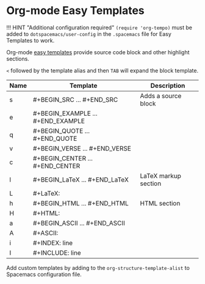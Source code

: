 # Org-mode Easy Templates

!!! HINT "Additional configuration required"
    `(require 'org-tempo)` must be added to `dotspacemacs/user-config` in the `.spacemacs` file for Easy Templates to work.

Org-mode [easy templates](https://www.gnu.org/software/emacs/manual/html_node/org/Easy-templates.html) provide source code block and other highlight sections.

`<` followed by the template alias and then `TAB` will expand the block template.

| Name | Template                          | Description          |
|------|-----------------------------------|----------------------|
| s    | #+BEGIN_SRC ... #+END_SRC         | Adds a source block  |
| e    | #+BEGIN_EXAMPLE ... #+END_EXAMPLE |                      |
| q    | #+BEGIN_QUOTE ... #+END_QUOTE     |                      |
| v    | #+BEGIN_VERSE ... #+END_VERSE     |                      |
| c    | #+BEGIN_CENTER ... #+END_CENTER   |                      |
| l    | #+BEGIN_LaTeX ... #+END_LaTeX     | LaTeX markup section |
| L    | #+LaTeX:                          |                      |
| h    | #+BEGIN_HTML ... #+END_HTML       | HTML section         |
| H    | #+HTML:                           |                      |
| a    | #+BEGIN_ASCII ... #+END_ASCII     |                      |
| A    | #+ASCII:                          |                      |
| i    | #+INDEX: line                     |                      |
| I    | #+INCLUDE: line                   |                      |

Add custom templates by adding to the `org-structure-template-alist` to Spacemacs configuration file.
